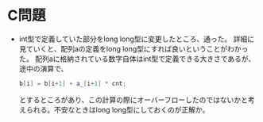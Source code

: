 # C問題
- int型で定義していた部分をlong long型に変更したところ、通った。
  詳細に見ていくと、配列aの定義をlong long型にすれば良いということがわかった。
  配列aに格納されている数字自体はint型で定義できる大きさであるが、途中の演算で、
  ```c++
  b[i] = b[i+1] + a_[i+1] * cnt;
  ```
  とするところがあり、この計算の際にオーバーフローしたのではないかと考えられる。不安なときはlong long型にしておくのが正解か。